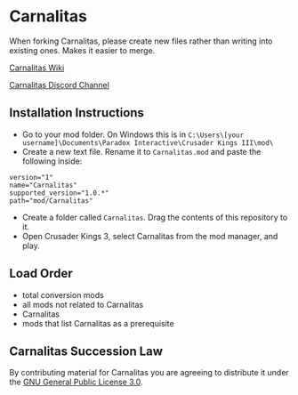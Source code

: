 # Carnalitas

When forking Carnalitas, please create new files rather than writing into existing ones. Makes it easier to merge.

[Carnalitas Wiki](https://github.com/cherisong/Carnalitas/wiki)

[Carnalitas Discord Channel](https://discord.gg/fYWeGVd)

## Installation Instructions

* Go to your mod folder. On Windows this is in `C:\Users\[your username]\Documents\Paradox Interactive\Crusader Kings III\mod\`
* Create a new text file. Rename it to `Carnalitas.mod` and paste the following inside:
```
version="1"
name="Carnalitas"
supported_version="1.0.*"
path="mod/Carnalitas"
```
* Create a folder called `Carnalitas`. Drag the contents of this repository to it.
* Open Crusader Kings 3, select Carnalitas from the mod manager, and play.

## Load Order

* total conversion mods
* all mods not related to Carnalitas
* Carnalitas
* mods that list Carnalitas as a prerequisite

## Carnalitas Succession Law
By contributing material for Carnalitas you are agreeing to distribute it under the [GNU General Public License 3.0](https://www.gnu.org/licenses/gpl-3.0.en.html).
